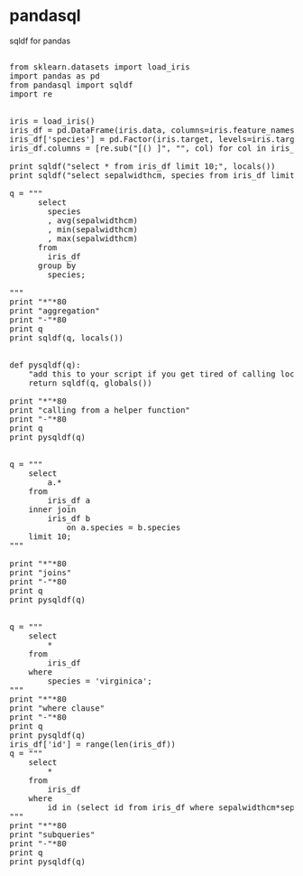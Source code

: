 pandasql
========

sqldf for pandas


<pre>

from sklearn.datasets import load_iris
import pandas as pd
from pandasql import sqldf
import re


iris = load_iris()
iris_df = pd.DataFrame(iris.data, columns=iris.feature_names)
iris_df['species'] = pd.Factor(iris.target, levels=iris.target_names)
iris_df.columns = [re.sub("[() ]", "", col) for col in iris_df.columns]

print sqldf("select * from iris_df limit 10;", locals())
print sqldf("select sepalwidthcm, species from iris_df limit 10;", locals())

q = """
      select
        species
        , avg(sepalwidthcm)
        , min(sepalwidthcm)
        , max(sepalwidthcm)
      from
        iris_df
      group by
        species;
        
"""
print "*"*80
print "aggregation"
print "-"*80
print q
print sqldf(q, locals())


def pysqldf(q):
    "add this to your script if you get tired of calling locals()"
    return sqldf(q, globals())

print "*"*80
print "calling from a helper function"
print "-"*80
print q
print pysqldf(q)


q = """
    select
        a.*
    from
        iris_df a
    inner join
        iris_df b
            on a.species = b.species
    limit 10;
"""

print "*"*80
print "joins"
print "-"*80
print q
print pysqldf(q)


q = """
    select
        *
    from
        iris_df
    where
        species = 'virginica';
"""
print "*"*80
print "where clause"
print "-"*80
print q
print pysqldf(q)
iris_df['id'] = range(len(iris_df))
q = """
    select
        *
    from
        iris_df
    where
        id in (select id from iris_df where sepalwidthcm*sepallengthcm > 20);
"""
print "*"*80
print "subqueries"
print "-"*80
print q
print pysqldf(q)

</pre>
